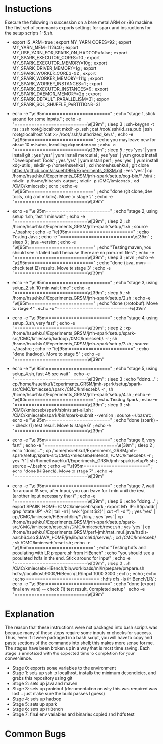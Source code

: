 # Instuctions
Execute the following in succession on a bare metal ARM or x86 machine. The first set of commands exports settings for spark and instructions for the setup scripts 1-5.sh.

  + export IS_ARM=true                                                         ; export MY_YARN_CORES=92                                                      ; export MY_YARN_MEM=112640                                                 ; export MY_USE_YARN_FOR_SPARK_ON_HADOOP=false     ; export MY_SPARK_EXECUTOR_CORES=10                               ; export MY_SPARK_EXECUTOR_MEMORY=10g                   ; export MY_SPARK_DRIVER_MEMORY=1g                       ; export MY_SPARK_WORKER_CORES=92                             ; export MY_SPARK_WORKER_MEMORY=111g               ; export MY_SPARK_WORKER_INSTANCES=1                  ; export MY_SPARK_EXECUTOR_INSTANCES=9                  ; export MY_SPARK_DAEMON_MEMORY=2g                     ; export MY_SPARK_DEFAULT_PARALLELISM=31           ; export MY_SPARK_SQL_SHUFFLE_PARTITIONS=31    
  
  + echo -e "\e[95m=======================" ; echo "stage 1, stick around for some inputs." ; echo -e "==========================\e[39m" ; sleep 3 ; ssh-keygen -t rsa ; ssh root@localhost mkdir -p .ssh ; cat /root/.ssh/id_rsa.pub | ssh root@localhost 'cat >> /root/.ssh/authorized_keys' ; echo -e "\e[95m=======================" ; echo you may leave now for about 10 minutes, installing dependencies ; echo -e "==========================\e[39m" ; sleep 5 ;  yes 'yes' | yum install git ; yes 'yes' | yum install mercurial ; yes 'yes' | yum group install "Development Tools" ; yes 'yes' | yum install perf ; yes 'yes' | yum install xdg-utils ; mkdir -p /home/hsuehku1 ; cd /home/hsuehku1 ; git clone https://github.com/ahsueh1996/Experiments_GRSM.git ; yes 'yes' | cp /home/hsuehku1/Experiments_GRSM/jmh-spark/setup/xdg-bin/* /bin/ ; mkdir -p /home/hibench-output ; mkdir -p /CMC/kmiecseb ; cd /CMC/kmiecseb ; echo ; echo -e "\e[95m=======================" ; echo "done (git clone, dev tools, xdg and mkdirs). Move to stage 2" ; echo -e "==========================\e[39m" 
  
  + echo -e "\e[95m=======================" ; echo "stage 2, using setup_1.sh, fast 1 min wait" ; echo -e "==========================\e[39m" ; sleep 2 ; sh /home/hsuehku1/Experiments_GRSM/jmh-spark/setup/1.sh ; source ~/.bashrc ; echo -e "\e[95m=======================" ; echo Testing Java ; echo -e "==========================\e[39m" ;  sleep 3 ; java -version ; echo -e "\e[95m=======================" ; echo "Testing maven, you should see a failed build because there are no pom.xml files" ; echo -e "==========================\e[39m" ; sleep 3 ; mvn ; echo -e "\e[95m=======================" ; echo "done (java, mvn) -- check test (2) results. Move to stage 3" ; echo -e "==========================\e[39m"

  + echo -e "\e[95m=======================" ; echo "stage 3, using setup_2.sh, 10 min wait time" ; echo -e "==========================\e[39m" ; sleep 5 ; sh /home/hsuehku1/Experiments_GRSM/jmh-spark/setup/2.sh ; echo -e "\e[95m=======================" ; echo "done (protobuf). Move to stage 4" ; echo -e "==========================\e[39m"

  + echo -e "\e[95m=======================" ; echo "stage 4, using setup_3.sh, very fast" ; echo -e "==========================\e[39m" ; sleep 2 ; cp /home/hsuehku1/Experiments_GRSM/jmh-spark/setup/spark-src/CMC/kmiecseb/hadoop /CMC/kmiecseb/. -r ; sh /home/hsuehku1/Experiments_GRSM/jmh-spark/setup/3.sh ; source ~/.bashrc ; echo -e "\e[95m=======================" ; echo "done (hadoop). Move to stage 5" ; echo -e "==========================\e[39m"

  + echo -e "\e[95m=======================" ; echo "stage 5, using setup_4.sh, fast 45 sec wait" ; echo -e "==========================\e[39m" ; sleep 3 ; echo "doing…" ; cp /home/hsuehku1/Experiments_GRSM/jmh-spark/setup/spark-src/CMC/kmiecseb/spark /CMC/kmiecseb/. -r ; sh /home/hsuehku1/Experiments_GRSM/jmh-spark/setup/4.sh ; echo -e "\e[95m=======================" ; echo Testing Spark ; echo -e "==========================\e[39m" ;  sleep 3 ; sh /CMC/kmiecseb/spark/sbin/start-all.sh ; /CMC/kmiecseb/spark/bin/spark-submit --version ; source ~/.bashrc ; echo -e "\e[95m=======================" ; echo "done (spark) -- check (1) test result. Move to stage 6" ; echo -e "==========================\e[39m"

  + echo -e "\e[95m=======================" ; echo "stage 6, very fast" ; echo -e "==========================\e[39m" ; sleep 2 ; echo "doing…" ; cp /home/hsuehku1/Experiments_GRSM/jmh-spark/setup/spark-src/CMC/kmiecseb/HiBench/ /CMC/kmiecseb/. -r ; yes 'Y' | sh /home/hsuehku1/Experiments_GRSM/jmh-spark/setup/5.sh ; source ~/.bashrc ; echo -e "\e[95m=======================" ; echo "done (HiBench). Move to stage 7" ; echo -e "==========================\e[39m"

  + echo -e "\e[95m=======================" ; echo "stage 7, wait for around 15 sec, after input, you can leave for 1 min until the test (another input necessary then)" ; echo -e "==========================\e[39m" ; sleep 6 ; echo "doing…" ; export SPARK_HOME=/CMC/kmiecseb/spark ; export MY_IP=$(ip addr | grep 'state UP' -A2 | tail -n1 | awk '{print $2}' | cut -f1  -d'/') ; yes 'yes' | cp /CMC/kmiecseb/HiBench/bin/* /bin/. ; yes 'yes' | cp /home/hsuehku1/Experiments_GRSM/jmh-spark/setup/spark-src/CMC/kmiecseb/reset.sh /CMC/kmiecseb/reset.sh ; yes 'yes' | cp /home/hsuehku1/Experiments_GRSM/perf-jmh/mat_mul_java/hsdis-aarch64.so $JAVA_HOME/jre/lib/aarch64/server/. ; cd /CMC/kmiecseb/ ; sh /CMC/kmiecseb/reset.sh ; echo -e "\e[95m=======================" ; echo "Testing hdfs and populating with LR prepare.sh from HiBench" ; echo "you should see a populated hdfs in the end. Stick around for input" ; echo -e "==========================\e[39m" ;  sleep 3 ; sh /CMC/kmiecseb/HiBench/bin/workloads/ml/lr/prepare/prepare.sh hdfs://localhost:9000/HiBench/LR/Input 1000 3000 ; echo ; echo ; echo ; echo ========================== ; hdfs dfs -ls /HiBench/LR/ ; echo -e "\e[95m=======================" ; echo "done (export final env vars) -- check (1) test result. Completed setup" ; echo -e "==========================\e[39m"

# Explanation
The reason that these instructions were not packaged into bash scripts was because many of these steps require some inputs or checks for success. Thus, even if it were packaged in a bash script, you will have to copy and paste sections of the commands into shell; this makes more sense for me. The stages have been broken up in a way that is most time saving. Each stage is annotated with the expected time to completion for your convenience.

  + Stage 0: exports some variables to the environment
  + Stage 1: sets up ssh to localhost, installs the minimum dependicies, and grabs this repository using git
  + Stage 2: sets up java and maven
  + Stage 3: sets up protobuf (documentation on why this was required was lost... just make sure the build passes I guess)
  + Stage 4: sets up hadoop
  + Stage 5: sets up spark
  + Stage 6: sets up HiBench
  + Stage 7: final env variables and binaries copied and hdfs test
  

# Common Bugs
